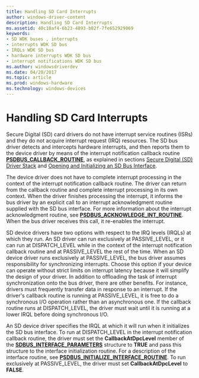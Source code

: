 ```yaml
---
title: Handling SD Card Interrupts
author: windows-driver-content
description: Handling SD Card Interrupts
ms.assetid: 40c18af4-6b23-4893-b82f-7fe652929069
keywords:
- SD WDK buses , interrupts
- interrupts WDK SD bus
- IRQLs WDK SD bus
- hardware interrupts WDK SD bus
- interrupt notifications WDK SD bus
ms.author: windowsdriverdev
ms.date: 04/20/2017
ms.topic: article
ms.prod: windows-hardware
ms.technology: windows-devices
---
```


# Handling SD Card Interrupts


Secure Digital (SD) card drivers do not have interrupt service routines (ISRs) and they do not acquire interrupt request (IRQ) resources. The SD bus driver detects and intercepts hardware interrupts, and then reports them to the device driver by means of the interrupt notification callback routine [**PSDBUS\_CALLBACK\_ROUTINE**](https://msdn.microsoft.com/library/windows/hardware/ff537617), as explained in sections [Secure Digital (SD) Driver Stack](https://msdn.microsoft.com/library/windows/hardware/ff537964) and [Opening and Initializing an SD Bus Interface](https://msdn.microsoft.com/library/windows/hardware/ff537442).

The device driver does not have to complete interrupt processing in the context of the interrupt notification callback routine. The driver can return from the callback routine and complete interrupt processing in its own context. When the driver finishes processing the interrupt, it informs the bus driver by an explicit call to an interrupt acknowledgment routine supplied with the SD bus interface. For more information about the interrupt acknowledgment routine, see [**PSDBUS\_ACKNOWLEDGE\_INT\_ROUTINE**](https://msdn.microsoft.com/library/windows/hardware/ff537616). When the bus driver receives this call, it re-enables the interrupt.

SD device drivers have two options with respect to the IRQ levels (IRQLs) at which they run. An SD driver can run exclusively at PASSIVE\_LEVEL, or it can run at DISPATCH\_LEVEL while in the context of the interrupt notification callback routine and at PASSIVE\_LEVEL the rest of the time. When an SD device driver runs exclusively at PASSIVE\_LEVEL, the bus driver assumes responsibility for synchronizing interrupts. Choose this option if your device can operate without strict limits on interrupt latency because it will simplify the design of your driver. In addition to offloading the task of interrupt synchronization onto the bus driver, there are other benefits. For instance, drivers must frequently transfer data in response to an interrupt. If the driver's callback routine is running at PASSIVE\_LEVEL, it is free to do a synchronous I/O operation rather than an asynchronous one. If the callback routine runs at DISPATCH\_LEVEL, the driver must wait until it is running at a lower IRQL before doing synchronous I/O.

An SD device driver specifies the IRQL at which it will run when it initializes the SD bus interface. To run at DISPATCH\_LEVEL in the interrupt notification callback routine, the driver must set the **CallbackAtDpcLevel** member of the [**SDBUS\_INTERFACE\_PARAMETERS**](https://msdn.microsoft.com/library/windows/hardware/ff537919) structure to **TRUE** and pass this structure to the interface initialization routine. For a description of the interface routine, see [**PSDBUS\_INITIALIZE\_INTERFACE\_ROUTINE**](https://msdn.microsoft.com/library/windows/hardware/ff537618). To run exclusively at PASSIVE\_LEVEL, the driver must set **CallbackAtDpcLevel** to **FALSE**.

 

 




